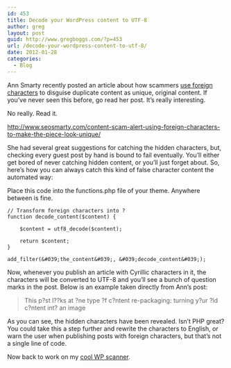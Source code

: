 ```yaml
---
id: 453
title: Decode your WordPress content to UTF-8
author: greg
layout: post
guid: http://www.gregboggs.com/?p=453
url: /decode-your-wordpress-content-to-utf-8/
date: 2012-01-28
categories:
  - Blog
---
```

Ann Smarty recently posted an article about how scammers [ use foreign characters][1] to disguise duplicate content as unique, original content. If you&#8217;ve never seen this before, go read her post. It&#8217;s really interesting.

No really. Read it. 

<http://www.seosmarty.com/content-scam-alert-using-foreign-characters-to-make-the-piece-look-unique/>

She had several great suggestions for catching the hidden characters, but, checking every guest post by hand is bound to fail eventually. You&#8217;ll either get bored of never catching hidden content, or you&#8217;ll just forget about. So, here&#8217;s how you can always catch this kind of false character content the automated way:

Place this code into the functions.php file of your theme. Anywhere between <?php and ?> is fine. 

    
    // Transform foreign characters into ?
    function decode_content($content) {
    
        $content = utf8_decode($content);
    
        return $content;
    }
    
    add_filter(&#039;the_content&#039;, &#039;decode_content&#039;);
    

Now, whenever you publish an article with Cyrillic characters in it, the characters will be converted to UTF-8 and you&#8217;ll see a bunch of question marks in the post. Below is an example taken directly from Ann&#8217;s post:

> This p?st l??ks at ?ne type ?f c?ntent re-packaging: turning y?ur ?ld c?ntent int? an image

As you can see, the hidden characters have been revealed. Isn&#8217;t PHP great? You could take this a step further and rewrite the characters to English, or warn the user when publishing posts with foreign characters, but that&#8217;s not a single line of code.

Now back to work on my [cool WP scanner][2].

 [1]: http://www.seosmarty.com/content-scam-alert-using-foreign-characters-to-make-the-piece-look-unique/
 [2]: http://www.scanwp.com "Cool Vulnerability Scanner"